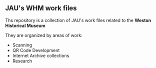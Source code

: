 ## JAU's WHM work files

Ths repository is a collection of JAU's work files related to the **Weston Historical Museum**

They are organized by areas of work:

- Scanning
- QR Code Development
- Internet Archive collections
- Research
  
